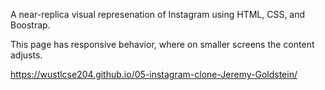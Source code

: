 A near-replica visual represenation of Instagram using HTML, CSS, and Boostrap.

This page has responsive behavior, where on smaller screens the content adjusts.

https://wustlcse204.github.io/05-instagram-clone-Jeremy-Goldstein/

